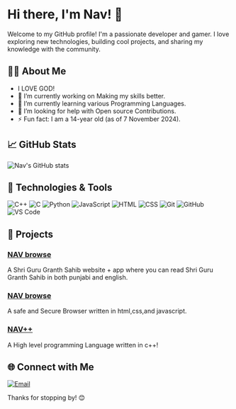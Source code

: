 # Hi there, I'm Nav! 👋

Welcome to my GitHub profile! I'm a passionate developer and gamer. I love exploring new technologies, building cool projects, and sharing my knowledge with the community.

## 🧑‍💻 About Me
- I LOVE GOD!
- 🔭 I’m currently working on Making my skills better.
- 🌱 I’m currently learning various Programming Languages.
- 🤔 I’m looking for help with Open source Contributions.
- ⚡ Fun fact: I am a 14-year old (as of 7 November 2024).

## 📈 GitHub Stats

![Nav's GitHub stats](https://github-readme-stats.vercel.app/api?username=mrgamernavshorts&show_icons=true&theme=radical)

## 🔧 Technologies & Tools

![C++](https://img.shields.io/badge/C++-00599C?style=for-the-badge&logo=cplusplus&logoColor=white)
![C](https://img.shields.io/badge/C-A8B9CC?style=for-the-badge&logo=c&logoColor=white)
![Python](https://img.shields.io/badge/Python-3776AB?style=for-the-badge&logo=python&logoColor=white)
![JavaScript](https://img.shields.io/badge/JavaScript-F7DF1E?style=for-the-badge&logo=javascript&logoColor=black)
![HTML](https://img.shields.io/badge/HTML-E34F26?style=for-the-badge&logo=html5&logoColor=white)
![CSS](https://img.shields.io/badge/CSS-1572B6?style=for-the-badge&logo=css3&logoColor=white)
![Git](https://img.shields.io/badge/Git-F05032?style=for-the-badge&logo=git&logoColor=white)
![GitHub](https://img.shields.io/badge/GitHub-181717?style=for-the-badge&logo=github&logoColor=white)
![VS Code](https://img.shields.io/badge/VS%20Code-007ACC?style=for-the-badge&logo=visual-studio-code&logoColor=white)
## 📂 Projects

### [NAV browse](https://github.com/mrgamernavshorts/DD-of-SGGS)
A Shri Guru Granth Sahib website + app where you can read Shri Guru Granth Sahib in both punjabi and english.

### [NAV browse](https://github.com/mrgamernavshorts/NAV-browse)
A safe and Secure Browser written in html,css,and javascript.

### [NAV++](https://github.com/mrgamernavshorts/NAV-Plus-Plus)
A High level programming Language written in c++!

## 🌐 Connect with Me

[![Email](https://img.shields.io/badge/Email-D14836?style=for-the-badge&logo=gmail&logoColor=white)](mailto:sandhucable02@Gmail.com)

Thanks for stopping by! 😊
